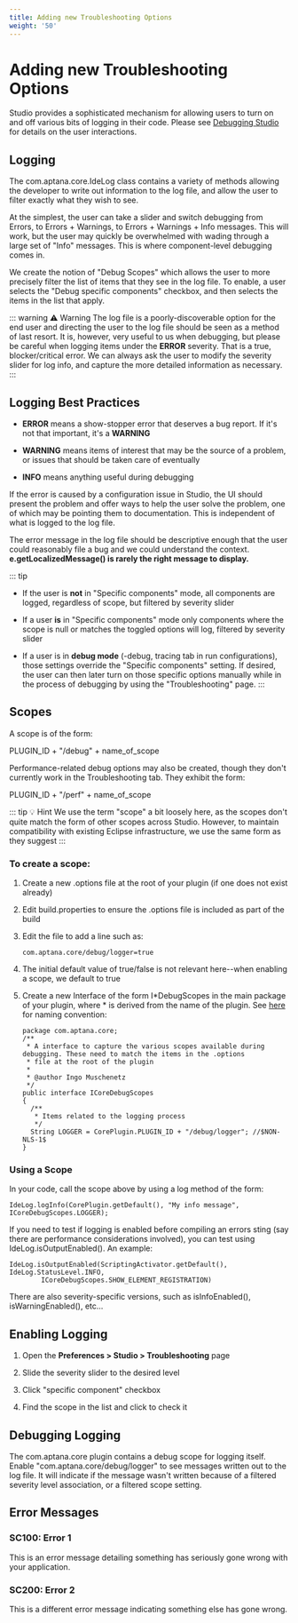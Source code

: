 ```yaml
---
title: Adding new Troubleshooting Options
weight: '50'
---
```


# Adding new Troubleshooting Options

Studio provides a sophisticated mechanism for allowing users to turn on and off various bits of logging in their code. Please see [Debugging Studio](/guide/Axway_Appcelerator_Studio/Axway_Appcelerator_Studio_Guide/Studio_Troubleshooting/Debugging_Studio/) for details on the user interactions.

## Logging

The com.aptana.core.IdeLog class contains a variety of methods allowing the developer to write out information to the log file, and allow the user to filter exactly what they wish to see.

At the simplest, the user can take a slider and switch debugging from Errors, to Errors + Warnings, to Errors + Warnings + Info messages. This will work, but the user may quickly be overwhelmed with wading through a large set of "Info" messages. This is where component-level debugging comes in.

We create the notion of "Debug Scopes" which allows the user to more precisely filter the list of items that they see in the log file. To enable, a user selects the "Debug specific components" checkbox, and then selects the items in the list that apply.

::: warning ⚠️ Warning
The log file is a poorly-discoverable option for the end user and directing the user to the log file should be seen as a method of last resort. It is, however, very useful to us when debugging, but please be careful when logging items under the **ERROR** severity. That is a true, blocker/critical error. We can always ask the user to modify the severity slider for log info, and capture the more detailed information as necessary.
:::

## Logging Best Practices

* **ERROR** means a show-stopper error that deserves a bug report. If it's not that important, it's a **WARNING**

* **WARNING** means items of interest that may be the source of a problem, or issues that should be taken care of eventually

* **INFO** means anything useful during debugging

If the error is caused by a configuration issue in Studio, the UI should present the problem and offer ways to help the user solve the problem, one of which may be pointing them to documentation. This is independent of what is logged to the log file.

The error message in the log file should be descriptive enough that the user could reasonably file a bug and we could understand the context. **e.getLocalizedMessage() is rarely the right message to display.**

::: tip
* If the user is **not** in "Specific components" mode, all components are logged, regardless of scope, but filtered by severity slider

* If a user **is** in "Specific components" mode only components where the scope is null or matches the toggled options will log, filtered by severity slider

* If a user is in **debug mode** (-debug, tracing tab in run configurations), those settings override the "Specific components" setting. If desired, the user can then later turn on those specific options manually while in the process of debugging by using the "Troubleshooting" page.
:::

## Scopes

A scope is of the form:

PLUGIN\_ID + "/debug" + name\_of\_scope

Performance-related debug options may also be created, though they don't currently work in the Troubleshooting tab. They exhibit the form:

PLUGIN\_ID + "/perf" + name\_of\_scope

::: tip 💡 Hint
We use the term "scope" a bit loosely here, as the scopes don't quite match the form of other scopes across Studio. However, to maintain compatibility with existing Eclipse infrastructure, we use the same form as they suggest
:::

### To create a scope:

1. Create a new .options file at the root of your plugin (if one does not exist already)

2. Edit build.properties to ensure the .options file is included as part of the build

3. Edit the file to add a line such as:

    ```
    com.aptana.core/debug/logger=true
    ```

4. The initial default value of true/false is not relevant here--when enabling a scope, we default to true

5. Create a new Interface of the form I\*DebugScopes in the main package of your plugin, where \* is derived from the name of the plugin. See [here](/guide/Axway_Appcelerator_Studio/Axway_Appcelerator_Studio_Guide/SDK/Source_Code_Conventions/) for naming convention:

    ```
    package com.aptana.core;
    /**
     * A interface to capture the various scopes available during debugging. These need to match the items in the .options
     * file at the root of the plugin
     *
     * @author Ingo Muschenetz
     */
    public interface ICoreDebugScopes
    {
      /**
       * Items related to the logging process
       */
      String LOGGER = CorePlugin.PLUGIN_ID + "/debug/logger"; //$NON-NLS-1$
    }
    ```

### Using a Scope

In your code, call the scope above by using a log method of the form:

```
IdeLog.logInfo(CorePlugin.getDefault(), "My info message", ICoreDebugScopes.LOGGER);
```

If you need to test if logging is enabled before compiling an errors sting (say there are performance considerations involved), you can test using IdeLog.isOutputEnabled(). An example:

```
IdeLog.isOutputEnabled(ScriptingActivator.getDefault(), IdeLog.StatusLevel.INFO,
        ICoreDebugScopes.SHOW_ELEMENT_REGISTRATION)
```

There are also severity-specific versions, such as isInfoEnabled(), isWarningEnabled(), etc...

## Enabling Logging

1. Open the **Preferences > Studio > Troubleshooting** page

2. Slide the severity slider to the desired level

3. Click "specific component" checkbox

4. Find the scope in the list and click to check it

## Debugging Logging

The com.aptana.core plugin contains a debug scope for logging itself. Enable "com.aptana.core/debug/logger" to see messages written out to the log file. It will indicate if the message wasn't written because of a filtered severity level association, or a filtered scope setting.

## Error Messages

### SC100: Error 1

This is an error message detailing something has seriously gone wrong with your application.

### SC200: Error 2

This is a different error message indicating something else has gone wrong.
